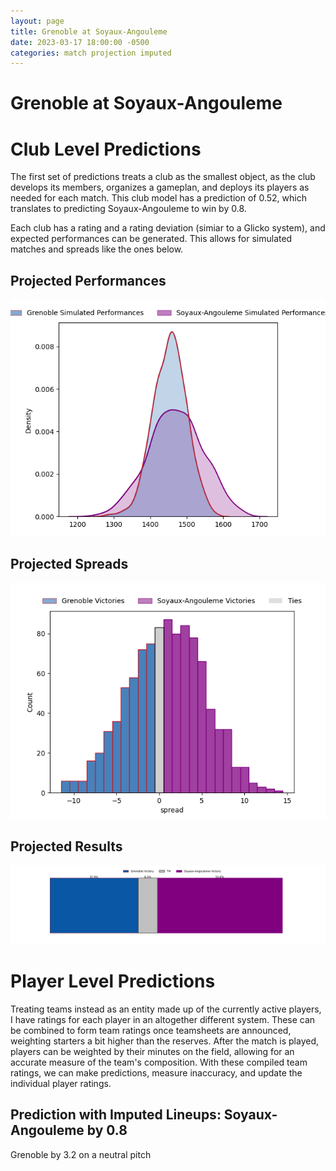 ```yaml
---  
layout: page  
title: Grenoble at Soyaux-Angouleme  
date: 2023-03-17 18:00:00 -0500  
categories: match projection imputed  
---
```

# Grenoble at Soyaux-Angouleme

# Club Level Predictions


The first set of predictions treats a club as the smallest object, as the club develops its members, organizes a gameplan, and deploys its players as needed for each match. This club model has a prediction of 0.52, which translates to predicting Soyaux-Angouleme to win by 0.8.

Each club has a rating and a rating deviation (simiar to a Glicko system), and expected performances can be generated. This allows for simulated matches and spreads like the ones below.
## Projected Performances


![Projected Performances](plots/performances_2023-03-17-Soyaux-Angouleme-Grenoble.png)
## Projected Spreads


![Projected Spreads](plots/spreads_2023-03-17-Soyaux-Angouleme-Grenoble.png)
## Projected Results


![Projected Results](plots/resultbar_2023-03-17-Soyaux-Angouleme-Grenoble.png)
# Player Level Predictions


Treating teams instead as an entity made up of the currently active players, I have ratings for each player in an altogether different system. These can be combined to form team ratings once teamsheets are announced, weighting starters a bit higher than the reserves. After the match is played, players can be weighted by their minutes on the field, allowing for an accurate measure of the team's composition. With these compiled team ratings, we can make predictions, measure inaccuracy, and update the individual player ratings.
## Prediction with Imputed Lineups: Soyaux-Angouleme by 0.8


Grenoble by 3.2 on a neutral pitch

